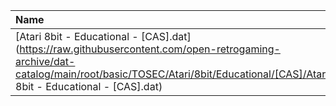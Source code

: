 |Name|Size|
|:---|---:|
|[Atari 8bit - Educational - [CAS].dat](https://raw.githubusercontent.com/open-retrogaming-archive/dat-catalog/main/root/basic/TOSEC/Atari/8bit/Educational/[CAS]/Atari 8bit - Educational - [CAS].dat)|16443|
